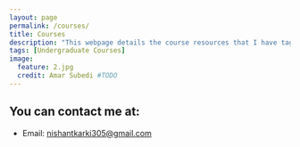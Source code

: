 ```yaml
---
layout: page
permalink: /courses/
title: Courses 
description: "This webpage details the course resources that I have tagught for undergraduate students"
tags: [Undergraduate Courses]
image:
  feature: 2.jpg
  credit: Amar Subedi #TODO
---
```


## You can contact me at:
- Email: nishantkarki305@gmail.com




